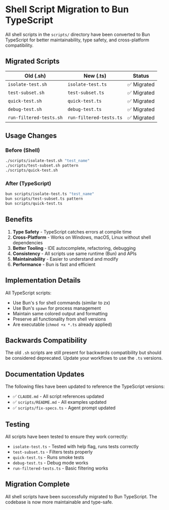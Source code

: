 # Shell Script Migration to Bun TypeScript

All shell scripts in the `scripts/` directory have been converted to Bun TypeScript for better maintainability, type safety, and cross-platform compatibility.

## Migrated Scripts

| Old (.sh) | New (.ts) | Status |
|-----------|-----------|--------|
| `isolate-test.sh` | `isolate-test.ts` | ✅ Migrated |
| `test-subset.sh` | `test-subset.ts` | ✅ Migrated |
| `quick-test.sh` | `quick-test.ts` | ✅ Migrated |
| `debug-test.sh` | `debug-test.ts` | ✅ Migrated |
| `run-filtered-tests.sh` | `run-filtered-tests.ts` | ✅ Migrated |

## Usage Changes

### Before (Shell)
```bash
./scripts/isolate-test.sh "test_name"
./scripts/test-subset.sh pattern
./scripts/quick-test.sh
```

### After (TypeScript)
```bash
bun scripts/isolate-test.ts "test_name"
bun scripts/test-subset.ts pattern
bun scripts/quick-test.ts
```

## Benefits

1. **Type Safety** - TypeScript catches errors at compile time
2. **Cross-Platform** - Works on Windows, macOS, Linux without shell dependencies
3. **Better Tooling** - IDE autocomplete, refactoring, debugging
4. **Consistency** - All scripts use same runtime (Bun) and APIs
5. **Maintainability** - Easier to understand and modify
6. **Performance** - Bun is fast and efficient

## Implementation Details

All TypeScript scripts:
- Use Bun's `$` for shell commands (similar to zx)
- Use Bun's `spawn` for process management
- Maintain same colored output and formatting
- Preserve all functionality from shell versions
- Are executable (`chmod +x *.ts` already applied)

## Backwards Compatibility

The old `.sh` scripts are still present for backwards compatibility but should be considered deprecated. Update your workflows to use the `.ts` versions.

## Documentation Updates

The following files have been updated to reference the TypeScript versions:
- ✅ `CLAUDE.md` - All script references updated
- ✅ `scripts/README.md` - All examples updated
- ✅ `scripts/fix-specs.ts` - Agent prompt updated

## Testing

All scripts have been tested to ensure they work correctly:
- `isolate-test.ts` - Tested with help flag, runs tests correctly
- `test-subset.ts` - Filters tests properly
- `quick-test.ts` - Runs smoke tests
- `debug-test.ts` - Debug mode works
- `run-filtered-tests.ts` - Basic filtering works

## Migration Complete

All shell scripts have been successfully migrated to Bun TypeScript. The codebase is now more maintainable and type-safe.
